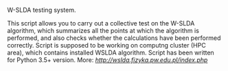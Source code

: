 W-SLDA testing system.

This script allows you to carry out a collective test on the W-SLDA algorithm, which summarizes all the points at which the algorithm is performed, and also checks whether the calculations have been performed correctly. 
Script is supposed to be working on computng cluster (HPC area), which contains installed WSLDA algorithm.
Script has been written for Python 3.5+ version.
More: *http://wslda.fizyka.pw.edu.pl/index.php*
